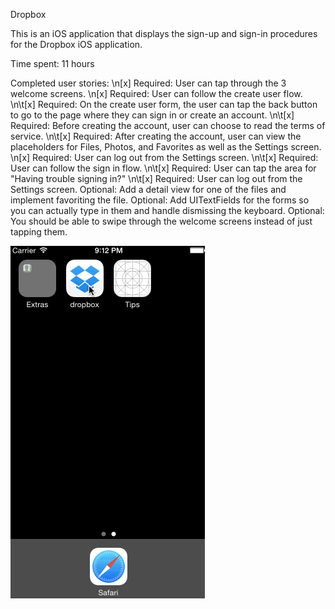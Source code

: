 Dropbox

This is an iOS application that displays the sign-up and sign-in procedures for the Dropbox iOS application.

Time spent: 11 hours

Completed user stories:
\n[x] Required: User can tap through the 3 welcome screens.
\n[x] Required: User can follow the create user flow.
  \n\t[x] Required: On the create user form, the user can tap the back button to go to the page where they can sign in or create an account.
  \n\t[x] Required: Before creating the account, user can choose to read the terms of service.
  \n\t[x] Required: After creating the account, user can view the placeholders for Files, Photos, and Favorites as well as the Settings screen.
\n[x] Required: User can log out from the Settings screen.
  \n\t[x] Required: User can follow the sign in flow.
  \n\t[x] Required: User can tap the area for "Having trouble signing in?"
  \n\t[x] Required: User can log out from the Settings screen.
Optional: Add a detail view for one of the files and implement favoriting the file.
Optional: Add UITextFields for the forms so you can actually type in them and handle dismissing the keyboard.
Optional: You should be able to swipe through the welcome screens instead of just tapping them.

![application image](dropbox.gif)

